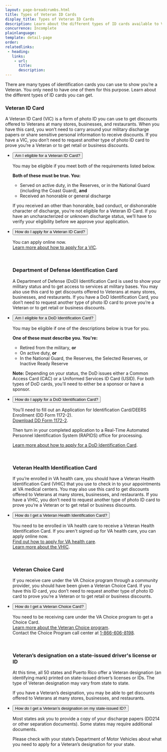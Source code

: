 ```yaml
---
layout: page-breadcrumbs.html
title: Types of Veteran ID Cards 
display_title: Types of Veteran ID Cards
description: Learn about the different types of ID cards available to Veterans and how to apply for them. 
concurrence: Incomplete
plainlanguage: 
template: detail-page
order: 	
relatedlinks:
 - heading: 
   links: 
    - url: 
      title: 
      description:
---
```


<div class="va-introtext">
There are many types of identification cards you can use to show you’re a Veteran. You only need to have one of them for this purpose. Learn about the different types of ID cards you can get.

</div>


### Veteran ID Card 
A Veteran ID Card (VIC) is a form of photo ID you can use to get discounts offered to Veterans at many stores, businesses, and restaurants. When you have this card, you won’t need to carry around your military discharge papers or share sensitive personal information to receive discounts. If you have a VIC, you don’t need to request another type of photo ID card to prove you’re a Veteran or to get retail or business discounts. 

<div class="usa-accordion">
<ul class="usa-unstyled-list">
<li>
<button class="usa-button-unstyled usa-accordion-button" aria-controls="eligible-Veteran-card">Am I eligible for a Veteran ID Card?</button>
<div id="eligible-Veteran-card" class="usa-accordion-content">

You may be eligible if you meet both of the requirements listed below.


**Both of these must be true. You:**
- Served on active duty, in the Reserves, or in the National Guard (including the Coast Guard), **and**
- Received an honorable or general discharge  

If you received an other than honorable, bad conduct, or dishonorable character of discharge, you’re not eligible for a Veteran ID Card. If you have an uncharacterized or unknown discharge status, we’ll have to verify your eligibility before we approve your application. 

</div>
</li>

 
<li>
<button class="usa-button-unstyled usa-accordion-button" aria-controls="apply-Veteran-card">How do I apply for a Veteran ID Card?</button>
<div id="apply-Veteran-card" class="usa-accordion-content">

You can apply online now. <br>
[Learn more about how to apply for a VIC](/types-of-veteran-ID-cards/VIC1/).

</div>
</li>

 
<br>

### Department of Defense Identification Card
A Department of Defense (DoD) Identification Card is used to show your military status and to get access to services at military bases. You may also use this card to get discounts offered to Veterans at many stores, businesses, and restaurants. If you have a DoD Identification Card, you don’t need to request another type of photo ID card to prove you’re a Veteran or to get retail or business discounts. 


<li>
<button class="usa-button-unstyled usa-accordion-button" aria-controls="eligible-DoD-card">Am I eligible for a DoD Identification Card?</button>
<div id="eligible-DoD-card" class="usa-accordion-content">
 

You may be eligible if one of the descriptions below is true for you. 

**One of these must describe you. You're:**
- Retired from the military, **or**
- On active duty, **or**
- In the National Guard, the Reserves, the Selected Reserves, or Inactive Ready Reserve

**Note:** Depending on your status, the DoD issues either a Common Access Card (CAC) or a Uniformed Services ID Card (USID). For both types of DoD cards, you'll need to either be a sponsor or have a sponsor. 

</div>
</li>



<li>
<button class="usa-button-unstyled usa-accordion-button" aria-controls="apply-DoD-card">How do I apply for a DoD Identification Card?</button>
<div id="apply-DoD-card" class="usa-accordion-content">

You’ll need to fill out an Application for Identification Card/DEERS Enrollment (DD Form 1172-2). <br>
[Download DD Form 1172-2](http://www.cac.mil/Portals/53/Documents/dd1172-2.pdf).</br>

Then turn in your completed application to a Real-Time Automated Personnel Identification System (RAPIDS) office for processing. </br>

[Learn more about how to apply for a DoD Identification Card](http://www.cac.mil/).

</div>
</li>

 
<br>

### Veteran Health Identification Card 
If you’re enrolled in VA health care, you should have a Veteran Health Identification Card (VHIC) that you use to check in to your appointments at VA medical centers. You may also use this card to get discounts offered to Veterans at many stores, businesses, and restaurants. If you have a VHIC, you don’t need to request another type of photo ID card to prove you’re a Veteran or to get retail or business discounts. 


<li>
<button class="usa-button-unstyled usa-accordion-button" aria-controls="get-Veteran-Health-card">How do I get a Veteran Health Identification Card?</button>
<div id="get-Veteran-Health-card" class="usa-accordion-content">
 

You need to be enrolled in VA health care to receive a Veteran Health Identification Card. If you aren't signed up for VA health care, you can apply online now. <br>
[Find out how to apply for VA health care](/health-care/how-to-apply/). </br>
[Learn more about the VHIC](https://www.va.gov/healthbenefits/vhic/index.asp).

</div>
</li>
 
<br>

### Veteran Choice Card 
If you receive care under the VA Choice program through a community provider, you should have been given a Veteran Choice Card. If you have this ID card, you don’t need to request another type of photo ID card to prove you’re a Veteran or to get retail or business discounts. 


<li>
<button class="usa-button-unstyled usa-accordion-button" aria-controls="get-Veteran-Choice-card">How do I get a Veteran Choice Card?</button>
<div id="get-Veteran-Choice-card" class="usa-accordion-content">

You need to be receiving care under the VA Choice program to get a Choice Card. <br>
[Learn more about the Veteran Choice program](https://www.va.gov/COMMUNITYCARE/programs/veterans/VCP/index.asp).</br>
Contact the Choice Program call center at <a href="tel:+18666068198">1-866-606-8198</a>.

</div>
</li>

 
<br>

### Veteran’s designation on a state-issued driver's license or ID
At this time, all 50 states and Puerto Rico offer a Veteran designation (an identifying mark) printed on state-issued driver’s licenses or IDs. The type of Veteran designation may vary from state to state.

If you have a Veteran’s designation, you may be able to get discounts offered to Veterans at many stores, businesses, and restaurants.


<li>
<button class="usa-button-unstyled usa-accordion-button" aria-controls="get-Veteran-designation">How do I get a Veteran’s designation on my state-issued ID?</button>
<div id="get-Veteran-designation" class="usa-accordion-content">
 
Most states ask you to provide a copy of your discharge papers (DD214 or other separation documents). Some states may require additional documents. 

Please check with your state’s Department of Motor Vehicles about what you need to apply for a Veteran’s designation for your state. 
</div>
</li>
</ul>
</div>


<br>

<script type="text/javascript" src="/js/vendor/uswds.min.js"></script>
